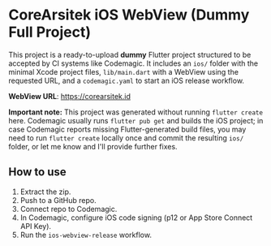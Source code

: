 # CoreArsitek iOS WebView (Dummy Full Project)

This project is a ready-to-upload **dummy** Flutter project structured to be accepted by CI systems like Codemagic.
It includes an `ios/` folder with the minimal Xcode project files, `lib/main.dart` with a WebView using the requested URL,
and a `codemagic.yaml` to start an iOS release workflow.

**WebView URL**: https://corearsitek.id

**Important note:** This project was generated without running `flutter create` here. Codemagic usually runs `flutter pub get` and
builds the iOS project; in case Codemagic reports missing Flutter-generated build files, you may need to run `flutter create` locally
once and commit the resulting `ios/` folder, or let me know and I'll provide further fixes.

## How to use
1. Extract the zip.
2. Push to a GitHub repo.
3. Connect repo to Codemagic.
4. In Codemagic, configure iOS code signing (p12 or App Store Connect API Key).
5. Run the `ios-webview-release` workflow.